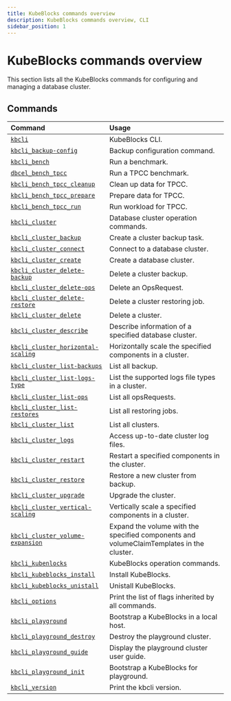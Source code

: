 ```yaml
---
title: KubeBlocks commands overview
description: KubeBlocks commands overview, CLI
sidebar_position: 1
---
```


# KubeBlocks commands overview

This section lists all the KubeBlocks commands for configuring and managing a database cluster. 

## Commands

| **Command**                                                               |  **Usage**                                       |
| :--                                                                       | :--                                              |
| [`kbcli`](kbcli.md)                                                       | KubeBlocks CLI.                                  |
| [`kbcli_backup-config`](kbcli_backup-config.md)                           | Backup configuration command.                    |
| [`kbcli_bench`](kbcli_bench.md)                                           | Run a benchmark.                                 |
| [`dbcel_bench_tpcc`](kbcli_bench_tpcc.md)                                 | Run a TPCC benchmark.                            |
| [`kbcli_bench_tpcc_cleanup`](kbcli_bench_tpcc_cleanup.md)                 | Clean up data for TPCC.                          |
| [`kbcli_bench_tpcc_prepare`](kbcli_bench_tpcc_prepare.md)                 | Prepare data for TPCC.                           |
| [`kbcli_bench_tpcc_run`](kbcli_bench_tpcc_run.md)                         | Run workload for TPCC.                           |
| [`kbcli_cluster`](kbcli_cluster.md)                                       | Database cluster operation commands.             |
| [`kbcli_cluster_backup`](kbcli_cluster_backup.md)                         | Create a cluster backup task.                    |
| [`kbcli_cluster_connect`](kbcli_cluster_connect.md)                       | Connect to a database cluster.                   |
| [`kbcli_cluster_create`](kbcli_cluster_create.md)                         | Create a database cluster.                       |
| [`kbcli_cluster_delete-backup`](kbcli_cluster_delete-backup.md)           | Delete a cluster backup.                     |
| [`kbcli_cluster_delete-ops`](kbcli_cluster_delete-ops.md)                 | Delete an OpsRequest.                            |
| [`kbcli_cluster_delete-restore`](kbcli_cluster_delete-restore.md)         | Delete a cluster restoring job.                  |
| [`kbcli_cluster_delete`](kbcli_cluster_delete.md)                         | Delete a cluster.                                |
| [`kbcli_cluster_describe`](kbcli_cluster_describe.md)                     | Describe information of a specified database cluster. |
| [`kbcli_cluster_horizontal-scaling`](kbcli_cluster_horizontal-scaling.md) | Horizontally scale the specified components in a cluster. |
| [`kbcli_cluster_list-backups`](kbcli_cluster_list-backups.md)             | List all backup.                            |
| [`kbcli_cluster_list-logs-type`](kbcli_cluster_list-logs-type.md)         | List the supported logs file types in a cluster. |
| [`kbcli_cluster_list-ops`](kbcli_cluster_list-ops.md)                     | List all opsRequests.                            |
| [`kbcli_cluster_list-restores`](kbcli_cluster_list-restores.md)           | List all restoring jobs.                         |
| [`kbcli_cluster_list`](kbcli_cluster_list.md)                             | List all clusters.                               |
| [`kbcli_cluster_logs`](kbcli_cluster_logs.md)                             | Access up-to-date cluster log files.             |
| [`kbcli_cluster_restart`](kbcli_cluster_restart.md)                       | Restart a specified components in the cluster.   |
| [`kbcli_cluster_restore`](kbcli_cluster_restore.md)                       | Restore a new cluster from backup.               |
| [`kbcli_cluster_upgrade`](kbcli_cluster_upgrade.md)                       | Upgrade the cluster.                             |
| [`kbcli_cluster_vertical-scaling`](kbcli_cluster_vertical-scaling.md)     | Vertically scale a specified components in a cluster. |
| [`kbcli_cluster_volume-expansion`](kbcli_cluster_volume-expansion.md)     | Expand the volume with the specified components and volumeClaimTemplates in the cluster. |
| [`kbcli_kubenlocks`](kbcli_kubeblocks.md)                                 | KubeBlocks operation commands.                   |
| [`kbcli_kubeblocks_install`](kbcli_kubeblocks_install.md)                 | Install KubeBlocks.                              |
| [`kbcli_kubeblocks_unistall`](kbcli_kubeblocks_uninstall.md)              | Unistall KubeBlocks.                             |
| [`kbcli_options`](kbcli_options.md)                                       | Print the list of flags inherited by all commands. |
| [`kbcli_playground`](kbcli_playground.md)                                 | Bootstrap a KubeBlocks in a local host.          |
| [`kbcli_playground_destroy`](kbcli_playground_destroy.md)                 | Destroy the playground cluster.                  |
| [`kbcli_playground_guide`](kbcli_playground_guide.md)                     | Display the playground cluster user guide.       |
| [`kbcli_playground_init`](kbcli_playground_init.md)                       | Bootstrap a KubeBlocks for playground.           |
| [`kbcli_version`](kbcli_version.md)                                       | Print the kbcli version.                         |
